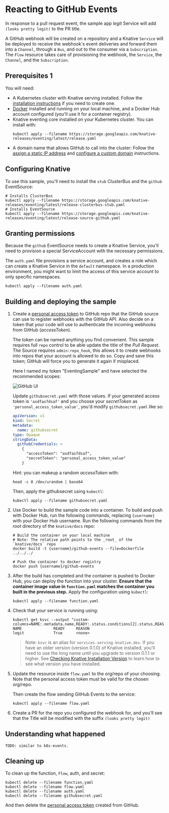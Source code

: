 # Reacting to GitHub Events

In response to a pull request event, the sample app _legit_ Service will add 
`(looks pretty legit)` to the PR title.

A GitHub webhook will be created on a repository and a Knative `Service` will be 
deployed to receive the webhook's event deliveries and forward them into a 
`Channel`, through a `Bus`, and out to the consumer via a `Subscription`. The 
`Flow` resource takes care of provisioning the webhook, the `Service`, the 
`Channel`, and the `Subscription`.

## Prerequisites 1

You will need:

- A Kubernetes cluster with Knative serving installed. Follow the
  [installation instructions](https://github.com/knative/docs/blob/master/install/README.md)
  if you need to create one.
- [Docker](https://www.docker.com/) installed and running on your local machine,
  and a Docker Hub account configured (you'll use it for a container registry).
- Knative eventing core installed on your Kubernetes cluster. You can install
  with:
  ```shell
  kubectl apply --filename https://storage.googleapis.com/knative-releases/eventing/latest/release.yaml
  ```
- A domain name that allows GitHub to call into the cluster: Follow the
  [assign a static IP address](https://github.com/knative/docs/blob/master/serving/gke-assigning-static-ip-address.md)
  and
  [configure a custom domain](https://github.com/knative/docs/blob/master/serving/using-a-custom-domain.md)
  instructions.

## Configuring Knative

To use this sample, you'll need to install the `stub` ClusterBus and the 
`github` EventSource:

```shell
# Installs ClusterBus
kubectl apply --filename https://storage.googleapis.com/knative-releases/eventing/latest/release-clusterbus-stub.yaml
# Installs EventSource
kubectl apply --filename https://storage.googleapis.com/knative-releases/eventing/latest/release-source-github.yaml
```

## Granting permissions

Because the `github` EventSource needs to create a Knative Service, you'll need
to provision a special ServiceAccount with the necessary permissions.

The `auth.yaml` file provisions a service
account, and creates a role which can create a Knative Service in the `default`
namespace. In a production environment, you might want to limit the access of
this service account to only specific namespaces.

```shell
kubectl apply --filename auth.yaml
```

## Building and deploying the sample

1.  Create a [personal access token](https://github.com/settings/tokens) to 
    GitHub repo that the GitHub source can use to register webhooks with the 
    GitHub API. Also decide on a token that your code will use to authenticate
    the incoming webhooks from GitHub (*accessToken*).
    
    The token can be named anything you find convenient. This sample requires
    full `repo` control to be able update the title of the _Pull Request_.
    The Source requires `admin:repo_hook`, this allows it to create webhooks
    into repos that your account is allowed to do so. Copy and save this token;
    GitHub will force you to generate it again if misplaced.

    Here I named my token "EventingSample" and have selected the recommended
    scopes: 

    ![GitHub UI](personal_access_token.png "GitHub personal access token screenshot")

    Update `githubsecret.yaml` with those
    values. If  your generated access token is `'asdfasfdsaf'` and you choose
    your *secretToken* as `'personal_access_token_value'`, you'd modify
    `githubsecret.yaml` like so:

    ```yaml
    apiVersion: v1
    kind: Secret
    metadata:
      name: githubsecret
    type: Opaque
    stringData:
      githubCredentials: >
        {
          "accessToken": "asdfasfdsaf",
          "secretToken": "personal_access_token_value"
        }
    ```

    Hint: you can makeup a random *accessToken* with:
    
    ```shell
    head -c 8 /dev/urandom | base64
    ```

    Then, apply the githubsecret using `kubectl`:
    
    ```shell
    kubectl apply --filename githubsecret.yaml
    ```

1.  Use Docker to build the sample code into a container. To build and push with
    Docker Hub, run the following commands, replacing `{username}` with your
    Docker Hub username. Run the following commands from the _root_ directory of
    the `knative/docs` repo:

    ```shell
    # Build the container on your local machine
    # Note: The relative path points to the _root_ of the `knative/docs` repo
    docker build -t {username}/github-events --file=Dockerfile ../../../

    # Push the container to docker registry
    docker push {username}/github-events
    ```

1.  After the build has completed and the container is pushed to Docker Hub, you
    can deploy the function into your cluster. **Ensure that the container image
    value in `function.yaml` matches the container you built in the previous
    step.** Apply the configuration using `kubectl`:

    ```shell
    kubectl apply --filename function.yaml
    ```

1.  Check that your service is running using:

    ```shell
    kubectl get ksvc --output "custom-columns=NAME:.metadata.name,READY:.status.conditions[2].status,REASON:.status.conditions[2].message"
    NAME              READY     REASON
    legit             True      <none>
    ```

    > Note: `ksvc` is an alias for `services.serving.knative.dev`. If you have
      an older version (version 0.1.0) of Knative installed, you'll need to use
      the long name until you upgrade to version 0.1.1 or higher. See
      [Checking Knative Installation Version](../../../install/check-install-version.md)
      to learn how to see what version you have installed.

1.  Update the resource inside `flow.yaml` to the
    org/repo of your choosing. Note that the personal access token must be valid
    for the chosen org/repo. 

    Then create the flow sending GitHub Events to the service:

    ```shell
    kubectl apply --filename flow.yaml
    ```

1.  Create a PR for the repo you configured the webhook for, and you'll see that
    the Title will be modified with the suffix `(looks pretty legit)`


## Understanding what happened

`TODO: similar to k8s-events.`

<!--TODO:
explain the resources and communication channels, as well as where the secret
is used. In particular include a note to look at
https://github.com/<owner>/<repo>/settings/hooks to see the webhook registered
and then deleted.
 -->

## Cleaning up

To clean up the function, `Flow`, auth, and secret:

```shell
kubectl delete --filename function.yaml
kubectl delete --filename flow.yaml
kubectl delete --filename auth.yaml
kubectl delete --filename githubsecret.yaml
```

And then delete the [personal access token](https://github.com/settings/tokens)
created from GitHub.
